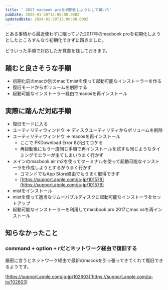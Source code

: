 ```yaml
---
title: ' 2017 macbook proを初期化しようとして躓いた'
pubDate: 2024-01-30T15:00:00.000Z
updatedDate: 2024-01-30T15:00:00.000Z
---
```


とある事情から最近使わずに眠っていた2017年のmacbook proを初期化しようとしたところすんなり初期化できずに躓きました。

どういった手順で対応したか覚書を残しておきます。

## 踏むと良さそうな手順

* 初期化前のmacか別のmacでmistを使って起動可能なインストーラーを作る
* 復旧モードからボリュームを削除する
* 起動可能なインストーラー経由でmacosを再インストール

## 実際に踏んだ対応手順

* 復旧モードに入る
* ユーティリティウィンドウ => ディスクユーティリティからボリュームを削除
* ユーティリティウィンドウ => macosを再インストール
  * ここで PKDownload Error 8が出てコケる
  * 再起動後にもう一度同じ手順で再インストールを試すも同じようなタイミングでエラーが出てしまいうまく行かず
* メインのmacbook air m2を使ってターミナルを使って起動可能なインストーラを作成しようとするがうまく行かず
  * コマンドでもApp Store経由でもうまく取得できず
  * [https://support.apple.com/ja-jp/101578](https://support.apple.com/ja-jp/101578)
* mistをインストール
* mistを使って適当なリムーバブルディスクに起動可能なインストーラをセットアップ
* 起動可能なインストーラーを利用してmacbook pro 2017にmac osを再インストール

## 知らなかったこと

### command + option + rだとネットワーク経由で復旧する

厳密に言うとネットワーク経由で最新のmacosを引っ張ってきてくれて復旧できるようです。

[https://support.apple.com/ja-jp/102603](https://support.apple.com/ja-jp/102603)
